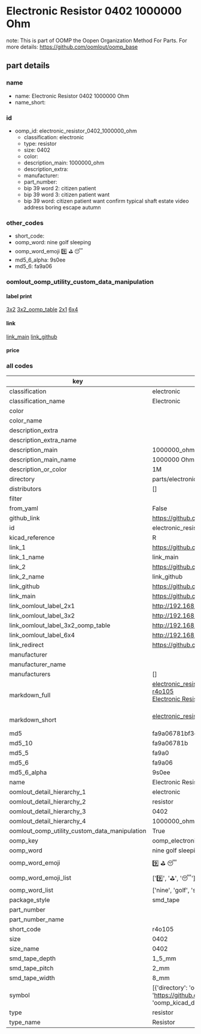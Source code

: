 # Electronic Resistor 0402 1000000 Ohm  

note: This is part of OOMP the Oopen Organization Method For Parts. For more details: https://github.com/oomlout/oomp_base

##  part details
  







### name
* name: Electronic Resistor 0402 1000000 Ohm
* name_short: 
### id
* oomp_id: electronic_resistor_0402_1000000_ohm
  * classification: electronic
  * type: resistor
  * size: 0402
  * color: 
  * description_main: 1000000_ohm
  * description_extra: 
  * manufacturer: 
  * part_number: 
  * bip 39 word 2: citizen patient
  * bip 39 word 3: citizen patient want
  * bip 39 word: citizen patient want confirm typical shaft estate video address boring escape autumn

### other_codes
* short_code: 
* oomp_word: nine golf sleeping
* oomp_word_emoji :nine: :golf: :sleeping:
* md5_6_alpha: 9s0ee
* md5_6: fa9a06






### oomlout_oomp_utility_custom_data_manipulation
#### label print
[3x2](http://192.168.1.245:1112/?label=oomp%209s0ee)
[3x2_oomp_table](http://192.168.1.108:1112/?label=oomp%209s0ee)
[2x1](http://192.168.1.242:1112/?label=oomp%209s0ee)
[6x4](http://192.168.1.55:1112/?label=oomp%209s0ee)    

#### link

[link_main](https://github.com/oomlout/oomlout_oomp_version_1_messy/tree/main/parts/electronic_resistor_0402_1000000_ohm) [link_github](https://github.com/oomlout/oomlout_oomp_version_1_messy/tree/main/parts/electronic_resistor_0402_1000000_ohm)                             

#### price







### all codes 
| key | value |  
| --- | --- |  
| classification | electronic |  
| classification_name | Electronic |  
| color |  |  
| color_name |  |  
| description_extra |  |  
| description_extra_name |  |  
| description_main | 1000000_ohm |  
| description_main_name | 1000000 Ohm |  
| description_or_color | 1M |  
| directory | parts/electronic_resistor_0402_1000000_ohm |  
| distributors | [] |  
| filter |  |  
| from_yaml | False |  
| github_link | https://github.com/oomlout/oomlout_oomp_part_src/tree/main/parts/electronic_resistor_0402_1000000_ohm |  
| id | electronic_resistor_0402_1000000_ohm |  
| kicad_reference | R |  
| link_1 | https://github.com/oomlout/oomlout_oomp_version_1_messy/tree/main/parts/electronic_resistor_0402_1000000_ohm |  
| link_1_name | link_main |  
| link_2 | https://github.com/oomlout/oomlout_oomp_version_1_messy/tree/main/parts/electronic_resistor_0402_1000000_ohm |  
| link_2_name | link_github |  
| link_github | https://github.com/oomlout/oomlout_oomp_version_1_messy/tree/main/parts/electronic_resistor_0402_1000000_ohm |  
| link_main | https://github.com/oomlout/oomlout_oomp_version_1_messy/tree/main/parts/electronic_resistor_0402_1000000_ohm |  
| link_oomlout_label_2x1 | http://192.168.1.242:1112/?label=oomp%209s0ee |  
| link_oomlout_label_3x2 | http://192.168.1.245:1112/?label=oomp%209s0ee |  
| link_oomlout_label_3x2_oomp_table | http://192.168.1.108:1112/?label=oomp%209s0ee |  
| link_oomlout_label_6x4 | http://192.168.1.55:1112/?label=oomp%209s0ee |  
| link_redirect | https://github.com/oomlout/oomlout_oomp_version_1_messy/tree/main/parts/electronic_resistor_0402_1000000_ohm |  
| manufacturer |  |  
| manufacturer_name |  |  
| manufacturers | [] |  
| markdown_full | [electronic_resistor_0402_1000000_ohm](none)<br>[r4o105](none)<br>[Electronic Resistor 0402 1000000 Ohm](none)<br><br> |  
| markdown_short | [electronic_resistor_0402_1000000_ohm](none)<br><br> |  
| md5 | fa9a06781bf3c9af13f5f2efede8414a |  
| md5_10 | fa9a06781b |  
| md5_5 | fa9a0 |  
| md5_6 | fa9a06 |  
| md5_6_alpha | 9s0ee |  
| name | Electronic Resistor 0402 1000000 Ohm |  
| oomlout_detail_hierarchy_1 | electronic |  
| oomlout_detail_hierarchy_2 | resistor |  
| oomlout_detail_hierarchy_3 | 0402 |  
| oomlout_detail_hierarchy_4 | 1000000_ohm |  
| oomlout_oomp_utility_custom_data_manipulation | True |  
| oomp_key | oomp_electronic_resistor_0402_1000000_ohm |  
| oomp_word | nine golf sleeping |  
| oomp_word_emoji | :nine: :golf: :sleeping: |  
| oomp_word_emoji_list | [':nine:', ':golf:', ':sleeping:'] |  
| oomp_word_list | ['nine', 'golf', 'sleeping'] |  
| package_style | smd_tape |  
| part_number |  |  
| part_number_name |  |  
| short_code | r4o105 |  
| size | 0402 |  
| size_name | 0402 |  
| smd_tape_depth | 1_5_mm |  
| smd_tape_pitch | 2_mm |  
| smd_tape_width | 8_mm |  
| symbol | [{'directory': 'oomlout_oomp_symbol_bot/symbols/kicad_device_r//working/working.kicad_sym', 'index': 0, 'link': 'https://github.com/oomlout/oomlout_oomp_symbol_bot/tree/main/symbols/kicad_device_r', 'oomp_key': 'oomp_kicad_device_r'}] |  
| type | resistor |  
| type_name | Resistor |  
